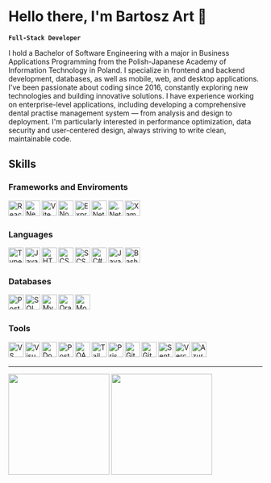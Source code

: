 # Hello there, I'm Bartosz Art 👋

**`Full-Stack Developer`**

I hold a Bachelor of Software Engineering with a major in Business Applications Programming from the Polish-Japanese Academy of Information Technology in Poland. I specialize in frontend and backend development, databases, as well as mobile, web, and desktop applications. I've been passionate about coding since 2016, constantly exploring new technologies and building innovative solutions. I have experience working on enterprise-level applications, including developing a comprehensive dental practise management system — from analysis and design to deployment. I'm particularly interested in performance optimization, data security and user-centered design, always striving to write clean, maintainable code.



## Skills
### Frameworks and Enviroments
[<img align="left" alt="React" width="30px" src="https://cdn.jsdelivr.net/gh/devicons/devicon@latest/icons/react/react-original.svg" />](https://react.dev/)
[<img align="left" alt="Next.js" width="30px" src="https://cdn.jsdelivr.net/gh/devicons/devicon@latest/icons/nextjs/nextjs-original.svg" />](https://nextjs.org/)
[<img align="left" alt="Vite" width="30px" src="https://cdn.jsdelivr.net/gh/devicons/devicon@latest/icons/vitejs/vitejs-original.svg" />](https://vite.dev/)
[<img align="left" alt="Node.js" width="30px" src="https://cdn.jsdelivr.net/gh/devicons/devicon@latest/icons/nodejs/nodejs-original.svg" />](https://nodejs.org/)

<picture>
  <source media="(prefers-color-scheme: dark)" srcset="./img/express.svg">
  <img align="left" alt="Express" width="30px" src="https://cdn.jsdelivr.net/gh/devicons/devicon@latest/icons/express/express-original.svg" />
</picture>

[<img align="left" alt=".Net" width="30px" src="https://cdn.jsdelivr.net/gh/devicons/devicon@latest/icons/dot-net/dot-net-original.svg" />](https://learn.microsoft.com/dotnet/)
[<img align="left" alt=".Net Core" width="30px" src="https://cdn.jsdelivr.net/gh/devicons/devicon@latest/icons/dotnetcore/dotnetcore-original.svg" />](https://learn.microsoft.com/dotnet/)
[<img align="left" alt="Xamarin" width="30px" src="https://cdn.jsdelivr.net/gh/devicons/devicon@latest/icons/xamarin/xamarin-original.svg" />](https://learn.microsoft.com/previous-versions/xamarin/)



<br />
<br />

### Languages
[<img align="left" alt="TypeScript" width="30px" src="https://cdn.jsdelivr.net/gh/devicons/devicon@latest/icons/typescript/typescript-original.svg" />](https://www.typescriptlang.org/)
[<img align="left" alt="JavaScript" width="30px" src="https://cdn.jsdelivr.net/gh/devicons/devicon@latest/icons/javascript/javascript-original.svg" />](https://developer.mozilla.org/docs/Web/JavaScript)
[<img align="left" alt="HTML" width="30px" src="https://cdn.jsdelivr.net/gh/devicons/devicon@latest/icons/html5/html5-original.svg" />](https://developer.mozilla.org/docs/Web/HTML)
[<img align="left" alt="CSS" width="30px" src="https://cdn.jsdelivr.net/gh/devicons/devicon@latest/icons/css3/css3-original.svg" />](https://developer.mozilla.org/docs/Web/CSS)
[<img align="left" alt="SCSS" width="30px" src="https://cdn.jsdelivr.net/gh/devicons/devicon@latest/icons/sass/sass-original.svg" />](https://sass-lang.com/)
[<img align="left" alt="C#" width="30px" src="https://cdn.jsdelivr.net/gh/devicons/devicon@latest/icons/csharp/csharp-original.svg" />](https://learn.microsoft.com/dotnet/csharp/)
[<img align="left" alt="Java" width="30px" src="https://cdn.jsdelivr.net/gh/devicons/devicon@latest/icons/java/java-original.svg" />](https://www.java.com/)
<img align="left" alt="Bash" width="30px" src="https://cdn.jsdelivr.net/gh/devicons/devicon@latest/icons/bash/bash-original.svg" />


<br />
<br />

### Databases
[<img align="left" alt="PostgreSQL" width="30px" src="https://cdn.jsdelivr.net/gh/devicons/devicon@latest/icons/postgresql/postgresql-original.svg" />](https://www.postgresql.org/)
[<img align="left" alt="SQL Server" width="30px" src="https://cdn.jsdelivr.net/gh/devicons/devicon@latest/icons/microsoftsqlserver/microsoftsqlserver-original.svg" />](https://learn.microsoft.com/sql/sql-server/?view=sql-server-ver16)
[<img align="left" alt="MySQL" width="30px" src="https://cdn.jsdelivr.net/gh/devicons/devicon@latest/icons/mysql/mysql-original.svg" />](https://www.mysql.com/)
[<img align="left" alt="Oracle" width="30px" src="https://cdn.jsdelivr.net/gh/devicons/devicon@latest/icons/oracle/oracle-original.svg" />](https://www.oracle.com/database/)
[<img align="left" alt="MongoDB" width="30px" src="https://cdn.jsdelivr.net/gh/devicons/devicon@latest/icons/mongodb/mongodb-original.svg" />](https://www.mongodb.com/)


<br />
<br />

### Tools
[<img align="left" alt="VS Code" width="30px" src="https://cdn.jsdelivr.net/gh/devicons/devicon@latest/icons/vscode/vscode-original.svg" />](https://code.visualstudio.com/)
[<img align="left" alt="Visual Studio" width="30px" src="https://cdn.jsdelivr.net/gh/devicons/devicon@latest/icons/visualstudio/visualstudio-original.svg" />](https://visualstudio.microsoft.com/)
[<img align="left" alt="Docker" width="30px" src="https://cdn.jsdelivr.net/gh/devicons/devicon@latest/icons/docker/docker-original.svg" />](https://www.docker.com/)
[<img align="left" alt="Postman" width="30px" src="https://cdn.jsdelivr.net/gh/devicons/devicon@latest/icons/postman/postman-original.svg" />](https://www.postman.com/)
[<img align="left" alt="OAuth" width="30px" src="https://cdn.jsdelivr.net/gh/devicons/devicon@latest/icons/oauth/oauth-original.svg" />](https://oauth.net/2/)
[<img align="left" alt="TailwindCSS" width="30px" src="https://cdn.jsdelivr.net/gh/devicons/devicon@latest/icons/tailwindcss/tailwindcss-original.svg" />](https://tailwindcss.com/)

<picture>
  <source media="(prefers-color-scheme: dark)" width="25px" srcset="./img/prisma.svg">
  <img align="left" alt="Prisma" width="30px" src="https://cdn.jsdelivr.net/gh/devicons/devicon@latest/icons/prisma/prisma-original.svg" />
</picture>

[<img align="left" alt="Git" width="30px" src="https://cdn.jsdelivr.net/gh/devicons/devicon@latest/icons/git/git-original.svg" />](https://git-scm.com/)

<picture>
  <source media="(prefers-color-scheme: dark)" srcset="./img/github.svg">
  <img align="left" alt="Github" width="30px" src="https://cdn.jsdelivr.net/gh/devicons/devicon@latest/icons/github/github-original.svg" />
</picture>

[<img align="left" alt="Sentry" width="30px" src="https://cdn.jsdelivr.net/gh/devicons/devicon@latest/icons/sentry/sentry-original.svg" />](https://sentry.io/)

<picture>
  <source media="(prefers-color-scheme: dark)" srcset="./img/vercel.svg">
  <img align="left" alt="Vercel" width="30px" src="https://cdn.jsdelivr.net/gh/devicons/devicon@latest/icons/vercel/vercel-original.svg" />
</picture>

[<img align="left" alt="Azure" width="30px" src="https://cdn.jsdelivr.net/gh/devicons/devicon@latest/icons/azure/azure-original.svg" />](https://azure.microsoft.com/)



<br />
<br />

---
<span>
  <img height=200 align="center" src="https://github-readme-stats.vercel.app/api?username=artoszbart&show_icons=true&hide_rank=true&theme=transparent&hide=stars&include_all_commits=true&border_color=4446&border_radius=15&custom_title=My%20GitHub%20Stats" />
</span>
<span>
  <img height=200 align="center" src="https://github-readme-stats.vercel.app/api/top-langs/?username=artoszbart&layout=compact&theme=transparent&border_color=4446&border_radius=15&custom_title=My%20Most%20Used%20Languages" />
</span>
<!---<img src="https://github-stackoverflow-readme.vercel.app/?userId=11319657" />--->
<!---&show=reviews,discussions_started,discussions_answered,prs_merged,prs_merged_percentage-->

<!--
<img align="left" alt="GitHub" width="26px" src="https://user-images.githubusercontent.com/3369400/139447912-e0f43f33-6d9f-45f8-be46-2df5bbc91289.png#gh-dark-mode-only" style="padding-right:10px;" />
<img align="left" alt="GitHub" width="26px" src="https://user-images.githubusercontent.com/3369400/139448065-39a229ba-4b06-434b-bc67-616e2ed80c8f.png#gh-light-mode-only" style="padding-right:10px;" />
-->

<!--
**ArtoszBart/ArtoszBart** is a ✨ _special_ ✨ repository because its `README.md` (this file) appears on your GitHub profile.

Here are some ideas to get you started:

- 🔭 I’m currently working on ...
- 🌱 I’m currently learning ...
- 👯 I’m looking to collaborate on ...
- 🤔 I’m looking for help with ...
- 💬 Ask me about ...
- 📫 How to reach me: ...
- 😄 Pronouns: ...
- ⚡ Fun fact: ...
-->
